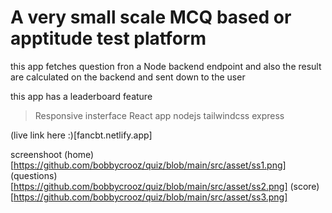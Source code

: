 # A very small scale MCQ based or apptitude test  platform 

this app fetches question fron a Node backend endpoint and also the result are calculated on the backend and sent down to the user

this app has a leaderboard feature

> Responsive insterface
> React app 
> nodejs
> tailwindcss
> express

(live link here :)[fancbt.netlify.app]

screenshoot
(home)[https://github.com/bobbycrooz/quiz/blob/main/src/asset/ss1.png]
(questions)[https://github.com/bobbycrooz/quiz/blob/main/src/asset/ss2.png]
(score)[https://github.com/bobbycrooz/quiz/blob/main/src/asset/ss3.png]

